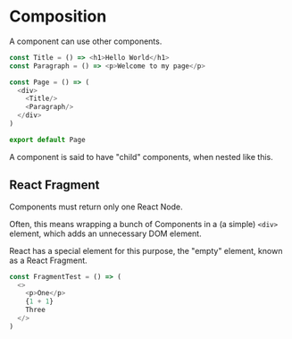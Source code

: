 # Composition

A component can use other components.

```javascript
const Title = () => <h1>Hello World</h1>
const Paragraph = () => <p>Welcome to my page</p>

const Page = () => (
  <div>
    <Title/>
    <Paragraph/>
  </div>
)

export default Page
```

A component is said to have "child" components, when nested like this.

## React Fragment

Components must return only one React Node.

Often, this means wrapping a bunch of Components in a (a simple) `<div>` element,
which adds an unnecessary DOM element.

React has a special element for this purpose, the "empty" element, known as a React Fragment.

```javascript
const FragmentTest = () => (
  <>
    <p>One</p>
    {1 + 1}
    Three
  </>
)
```